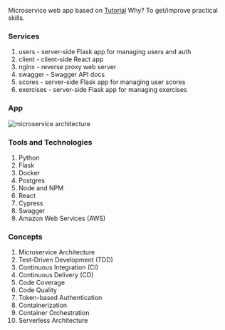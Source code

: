 Microservice web app based on [Tutorial](https://testdriven.io/courses/microservices-with-docker-flask-and-react/)
Why? To get/improve practical skills.

### Services
1. users - server-side Flask app for managing users and auth
2. client - client-side React app
3. nginx - reverse proxy web server
4. swagger - Swagger API docs
5. scores - server-side Flask app for managing user scores
6. exercises - server-side Flask app for managing exercises

### App
![microservice architecture](https://testdriven.io/static/images/courses/microservices/07_testdriven.png "microservice architecture")
### Tools and Technologies
1. Python
2. Flask
3. Docker
4. Postgres
5. Node and NPM
6. React
7. Cypress
8. Swagger
9. Amazon Web Services (AWS)

### Concepts
1. Microservice Architecture
2. Test-Driven Development (TDD)
3. Continuous Integration (CI)
4. Continuous Delivery (CD)
5. Code Coverage
6. Code Quality
7. Token-based Authentication
8. Containerization
9. Container Orchestration
10. Serverless Architecture
